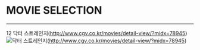 # MOVIE SELECTION
***
12 닥터 스트레인지(http://www.cgv.co.kr/movies/detail-view/?midx=78945)
![닥터 스트레인지](http://img.cgv.co.kr/Movie/Thumbnail/Poster/000078/78945/78945_1000.jpg)(http://www.cgv.co.kr/movies/detail-view/?midx=78945)
